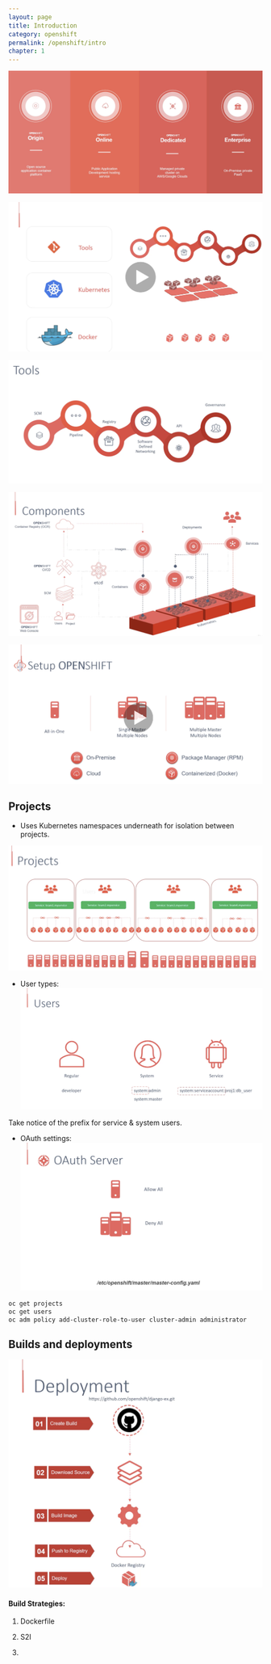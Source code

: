 ```yaml
---
layout: page
title: Introduction
category: openshift
permalink: /openshift/intro
chapter: 1
---
```


![](images/flavors.png)

![](images/stack.png)

![](images/toolchain.png)

![](images/openshift_components.png)

![](images/setup_options.png)


## Projects

* Uses Kubernetes namespaces underneath for isolation between projects.

![](images/intro/projects.png)

* User types:
![](images/intro/user_types.png)

Take notice of the prefix for service & system users.

* OAuth settings:
![](images/intro/oauth.png)

```
oc get projects
oc get users
oc adm policy add-cluster-role-to-user cluster-admin administrator
```

## Builds and deployments

![](images/intro/deployment.png)

#### Build Strategies:
1. Dockerfile

2. S2I

3. 
